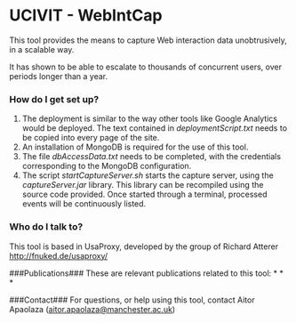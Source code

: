 # UCIVIT - WebIntCap #

This tool provides the means to capture Web interaction data unobtrusively, in a scalable way.

It has shown to be able to escalate to thousands of concurrent users, over periods longer than a year.

### How do I get set up? ###

1. The deployment is similar to the way other tools like Google Analytics would be deployed. The text contained in *deploymentScript.txt* needs to be copied into every page of the site.
2. An installation of MongoDB is required for the use of this tool. 
3. The file *dbAccessData.txt* needs to be completed, with the credentials corresponding to the MongoDB configuration.
4. The script *startCaptureServer.sh* starts the capture server, using the *captureServer.jar* library. This library can be recompiled using the source code provided. Once started through a terminal, processed events will be continuously listed.


### Who do I talk to? ###

This tool is based in UsaProxy, developed by the group of Richard Atterer http://fnuked.de/usaproxy/

###Publications###
These are relevant publications related to this tool:
*
*
*

###Contact###
For questions, or help using this tool, contact Aitor Apaolaza (aitor.apaolaza@manchester.ac.uk)